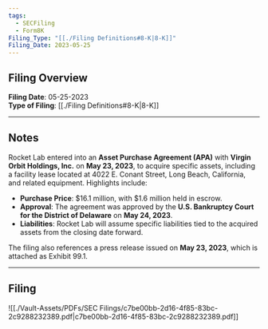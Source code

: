 ```yaml
---
tags:
  - SECFiling
  - Form8K
Filing_Type: "[[./Filing Definitions#8-K|8-K]]"
Filing_Date: 2023-05-25
---
```

## Filing Overview

**Filing Date**: 05-25-2023  
**Type of Filing**: [[./Filing Definitions#8-K|8-K]]  

---
## Notes

Rocket Lab entered into an **Asset Purchase Agreement (APA)** with **Virgin Orbit Holdings, Inc.** on **May 23, 2023**, to acquire specific assets, including a facility lease located at 4022 E. Conant Street, Long Beach, California, and related equipment. Highlights include:

- **Purchase Price**: $16.1 million, with $1.6 million held in escrow.  
- **Approval**: The agreement was approved by the **U.S. Bankruptcy Court for the District of Delaware** on **May 24, 2023**.  
- **Liabilities**: Rocket Lab will assume specific liabilities tied to the acquired assets from the closing date forward.

The filing also references a press release issued on **May 23, 2023**, which is attached as Exhibit 99.1.

---
## Filing

![[./Vault-Assets/PDFs/SEC Filings/c7be00bb-2d16-4f85-83bc-2c9288232389.pdf|c7be00bb-2d16-4f85-83bc-2c9288232389.pdf]]
